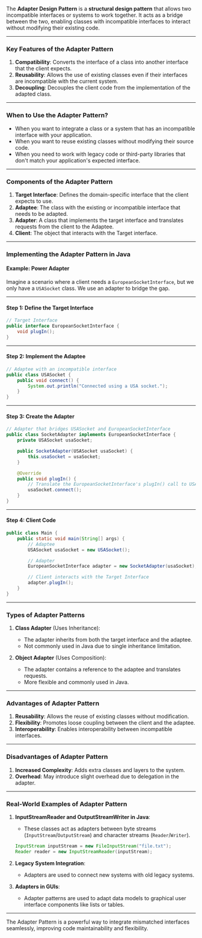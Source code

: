 The **Adapter Design Pattern** is a **structural design pattern** that allows two incompatible interfaces or systems to work together. It acts as a bridge between the two, enabling classes with incompatible interfaces to interact without modifying their existing code.

---

### **Key Features of the Adapter Pattern**
1. **Compatibility**: Converts the interface of a class into another interface that the client expects.
2. **Reusability**: Allows the use of existing classes even if their interfaces are incompatible with the current system.
3. **Decoupling**: Decouples the client code from the implementation of the adapted class.

---

### **When to Use the Adapter Pattern?**
- When you want to integrate a class or a system that has an incompatible interface with your application.
- When you want to reuse existing classes without modifying their source code.
- When you need to work with legacy code or third-party libraries that don't match your application's expected interface.

---

### **Components of the Adapter Pattern**
1. **Target Interface**: Defines the domain-specific interface that the client expects to use.
2. **Adaptee**: The class with the existing or incompatible interface that needs to be adapted.
3. **Adapter**: A class that implements the target interface and translates requests from the client to the Adaptee.
4. **Client**: The object that interacts with the Target interface.

---

### **Implementing the Adapter Pattern in Java**

#### Example: Power Adapter
Imagine a scenario where a client needs a `EuropeanSocketInterface`, but we only have a `USASocket` class. We use an adapter to bridge the gap.

---

#### **Step 1: Define the Target Interface**
```java
// Target Interface
public interface EuropeanSocketInterface {
    void plugIn();
}
```

---

#### **Step 2: Implement the Adaptee**
```java
// Adaptee with an incompatible interface
public class USASocket {
    public void connect() {
        System.out.println("Connected using a USA socket.");
    }
}
```

---

#### **Step 3: Create the Adapter**
```java
// Adapter that bridges USASocket and EuropeanSocketInterface
public class SocketAdapter implements EuropeanSocketInterface {
    private USASocket usaSocket;

    public SocketAdapter(USASocket usaSocket) {
        this.usaSocket = usaSocket;
    }

    @Override
    public void plugIn() {
        // Translate the EuropeanSocketInterface's plugIn() call to USASocket's connect() method
        usaSocket.connect();
    }
}
```

---

#### **Step 4: Client Code**
```java
public class Main {
    public static void main(String[] args) {
        // Adaptee
        USASocket usaSocket = new USASocket();

        // Adapter
        EuropeanSocketInterface adapter = new SocketAdapter(usaSocket);

        // Client interacts with the Target Interface
        adapter.plugIn();
    }
}
```

---

### **Types of Adapter Patterns**
1. **Class Adapter** (Uses Inheritance):
   - The adapter inherits from both the target interface and the adaptee.
   - Not commonly used in Java due to single inheritance limitation.

2. **Object Adapter** (Uses Composition):
   - The adapter contains a reference to the adaptee and translates requests.
   - More flexible and commonly used in Java.

---

### **Advantages of Adapter Pattern**
1. **Reusability**: Allows the reuse of existing classes without modification.
2. **Flexibility**: Promotes loose coupling between the client and the adaptee.
3. **Interoperability**: Enables interoperability between incompatible interfaces.

---

### **Disadvantages of Adapter Pattern**
1. **Increased Complexity**: Adds extra classes and layers to the system.
2. **Overhead**: May introduce slight overhead due to delegation in the adapter.

---

### **Real-World Examples of Adapter Pattern**
1. **InputStreamReader and OutputStreamWriter in Java**:
   - These classes act as adapters between byte streams (`InputStream`/`OutputStream`) and character streams (`Reader`/`Writer`).
   ```java
   InputStream inputStream = new FileInputStream("file.txt");
   Reader reader = new InputStreamReader(inputStream);
   ```

2. **Legacy System Integration**:
   - Adapters are used to connect new systems with old legacy systems.

3. **Adapters in GUIs**:
   - Adapter patterns are used to adapt data models to graphical user interface components like lists or tables.

---

The Adapter Pattern is a powerful way to integrate mismatched interfaces seamlessly, improving code maintainability and flexibility.